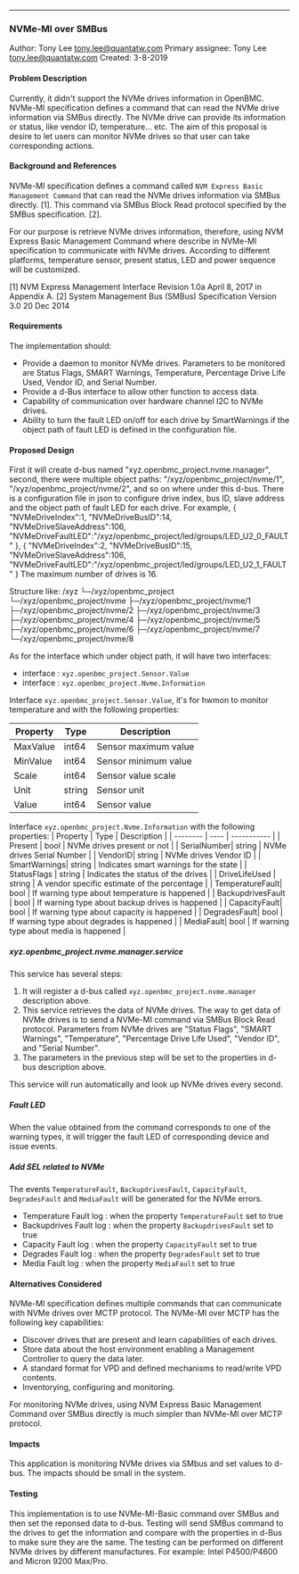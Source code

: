 ____
### NVMe-MI over SMBus

Author:
  Tony Lee <tony.lee@quantatw.com>
Primary assignee:
  Tony Lee <tony.lee@quantatw.com>
Created:
  3-8-2019

#### Problem Description

Currently, it didn't support the NVMe drives information in OpenBMC. NVMe-MI
specification defines a command that can read the NVMe drive information via
SMBus directly. The NVMe drive can provide its information or status, like
vendor ID, temperature… etc. The aim of this proposal is desire to let users can
monitor NVMe drives so that user can take corresponding actions.

#### Background and References

NVMe-MI specification defines a command called
`NVM Express Basic Management Command` that can read the NVMe drives
information via SMBus directly. [1]. This command via SMBus Block Read protocol
specified by the SMBus specification. [2].

For our purpose is retrieve NVMe drives information, therefore, using NVM
Express Basic Management Command where describe in NVMe-MI specification to
communicate with NVMe drives. According to different platforms, temperature
sensor, present status, LED and power sequence will be customized.

[1] NVM Express Management Interface Revision 1.0a April 8, 2017 in Appendix A.
[2] System Management Bus (SMBus) Specification Version 3.0 20 Dec 2014

#### Requirements

The implementation should:

- Provide a daemon to monitor NVMe drives. Parameters to be monitored are
  Status Flags, SMART Warnings, Temperature, Percentage Drive Life Used, Vendor
  ID, and Serial Number.
- Provide a d-Bus interface to allow other function to access data.
- Capability of communication over hardware channel I2C to NVMe drives.
- Ability to turn the fault LED on/off for each drive by SmartWarnings if the
  object path of fault LED is defined in the configuration file.

#### Proposed Design

First it will create d-bus named "xyz.openbmc_project.nvme.manager", second,
there were multiple object paths: "/xyz/openbmc_project/nvme/1",
"/xyz/openbmc_project/nvme/2", and so on where under this d-bus.
There is a configuration file in json to configure drive index, bus ID, slave
address and the object path of fault LED for each drive.
For example,
{
  "NVMeDriveIndex":1,
  "NVMeDriveBusID":14,
  "NVMeDriveSlaveAddress":106,
  "NVMeDriveFaultLED":"/xyz/openbmc_project/led/groups/LED_U2_0_FAULT"
},
{
  "NVMeDriveIndex":2,
  "NVMeDriveBusID":15,
  "NVMeDriveSlaveAddress":106,
  "NVMeDriveFaultLED":"/xyz/openbmc_project/led/groups/LED_U2_1_FAULT"
}
The maximum number of drives is 16.

Structure like:
/xyz
  └─/xyz/openbmc_project
    └─/xyz/openbmc_project/nvme
      ├─/xyz/openbmc_project/nvme/1
      ├─/xyz/openbmc_project/nvme/2
      ├─/xyz/openbmc_project/nvme/3
      ├─/xyz/openbmc_project/nvme/4
      ├─/xyz/openbmc_project/nvme/5
      ├─/xyz/openbmc_project/nvme/6
      ├─/xyz/openbmc_project/nvme/7
      └─/xyz/openbmc_project/nvme/8

As for the interface which under object path, it will have two interfaces:

- interface   : `xyz.openbmc_project.Sensor.Value`
- interface   : `xyz.openbmc_project.Nvme.Information`

Interface `xyz.openbmc_project.Sensor.Value`, it's for hwmon to monitor
temperature and with the following properties:

| Property | Type | Description |
| -------- | ---- | ----------- |
| MaxValue | int64 | Sensor maximum value |
| MinValue | int64 | Sensor minimum value |
| Scale | int64 | Sensor value scale |
| Unit | string | Sensor unit |
| Value | int64 | Sensor value |

Interface `xyz.openbmc_project.Nvme.Information` with the following properties:
| Property | Type | Description |
| -------- | ---- | ----------- |
| Present | bool | NVMe drives present or not |
| SerialNumber| string | NVMe drives Serial Number |
| VendorID| string | NVMe drives Vendor ID |
| SmartWarnings| string |  Indicates smart warnings for the state |
| StatusFlags | string | Indicates the status of the drives |
| DriveLifeUsed | string | A vendor specific estimate of the percentage |
| TemperatureFault| bool | If warning type about temperature is happened |
| BackupdrivesFault | bool | If warning type about backup drives is happened |
| CapacityFault| bool | If warning type about capacity is happened |
| DegradesFault| bool | If warning type about degrades is happened |
| MediaFault| bool | If warning type about media is happened |

##### xyz.openbmc_project.nvme.manager.service

This service has several steps:

1. It will register a d-bus called `xyz.openbmc_project.nvme.manager`
   description above.
2. This service retrieves the data of NVMe drives. The way to get data of NVMe
   drives is to send a NVMe-MI command via SMBus Block Read protocol. Parameters
   from NVMe drives are "Status Flags", "SMART Warnings", "Temperature",
   "Percentage Drive Life Used", "Vendor ID", and "Serial Number".
3. The parameters in the previous step will be set to the properties in d-bus
   description above.

This service will run automatically and look up NVMe drives every second.

##### Fault LED

When the value obtained from the command corresponds to one of the warning
types, it will trigger the fault LED of corresponding device and issue events.

##### Add SEL related to NVMe

The events `TemperatureFault`, `BackupdrivesFault`,
`CapacityFault`, `DegradesFault` and `MediaFault` will be generated for the
NVMe errors.

- Temperature Fault log : when the property `TemperatureFault` set to true
- Backupdrives Fault log : when the property `BackupdrivesFault` set to true
- Capacity Fault log : when the property `CapacityFault` set to true
- Degrades Fault log : when the property `DegradesFault` set to true
- Media Fault log : when the property `MediaFault` set to true

#### Alternatives Considered

NVMe-MI specification defines multiple commands that can communicate with
NVMe drives over MCTP protocol. The NVMe-MI over MCTP has the following key
capabilities:

- Discover drives that are present and learn capabilities of each drives.
- Store data about the host environment enabling a Management Controller to
  query the data later.
- A standard format for VPD and defined mechanisms to read/write VPD contents.
- Inventorying, configuring and monitoring.

For monitoring NVMe drives, using NVM Express Basic Management Command over
SMBus directly is much simpler than NVMe-MI over MCTP protocol.

#### Impacts

This application is monitoring NVMe drives via SMbus and set values to d-bus.
The impacts should be small in the system.

#### Testing

This implementation is to use NVMe-MI-Basic command over SMBus and then set the
reponsed data to d-bus.
Testing will send SMBus command to the drives to get the information and compare
with the properties in d-Bus to make sure they are the same.
The testing can be performed on different NVMe drives by different manufactures.
For example: Intel P4500/P4600 and Micron 9200 Max/Pro.